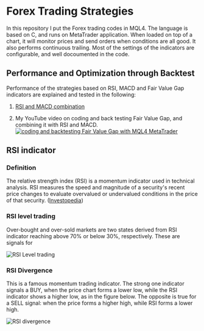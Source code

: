 # Forex Trading Strategies
In this repository I put the Forex trading codes in MQL4. The language is based on C, and runs on MetaTrader application. When loaded on top of a chart, it will monitor prices and send orders when conditions are all good. It also performs continuous trailing. Most of the settings of the indicators are configurable, and well docoumented in the code.

## Performance and Optimization through Backtest

Performance of the strategies based on RSI, MACD and Fair Value Gap indicators are explained and tested in the following:

1) [RSI and MACD combination](https://drsoli.com/index.php/2023/04/22/forex-01-diversification-with-rsi-and-macd-mql4-metatrader/)

2) My YouTube video on coding and back testing Fair Value Gap, and combining it with RSI and MACD.
[![coding and backtesting Fair Value Gap with MQL4 MetaTrader](https://i.ytimg.com/vi/1w5A0cl3uMk/hqdefault.jpg?sqp=-oaymwEmCOADEOgC8quKqQMa8AEB-AH-CYACugWKAgwIABABGHIgOig_MA8=&rs=AOn4CLBnINcbvhLHzy_WnXvoUhs_7XAqvA)](https://www.youtube.com/watch?v=1w5A0cl3uMk)

## RSI indicator
### Definition
The relative strength index (RSI) is a momentum indicator used in technical analysis. RSI measures the speed and magnitude of a security's recent price changes to evaluate overvalued or undervalued conditions in the price of that security. ([Investopedia](https://www.investopedia.com/terms/r/rsi.asp))

### RSI level trading
Over-bought and over-sold markets are two states derived from RSI indicator reaching above 70% or below 30%, respectively. These are signals for 

![RSI Level trading](https://github.com/saidplayer/ForexTradingStrategies/assets/85461502/a0ce5729-1c74-40bd-8e53-85ce6e9eb52e)


### RSI Divergence
This is a famous momentum trading indicator. The strong one indicator signals a BUY, when the price chart forms a lower low, while the RSI indicator shows a higher low, as in the figure below. The opposite is true for a SELL signal: when the price forms a higher high, while RSI forms a lower high.

![RSI divergence](https://github.com/saidplayer/ForexTradingStrategies/assets/85461502/6aafe9a8-d315-4d4c-b1ab-d52879a919d5)


